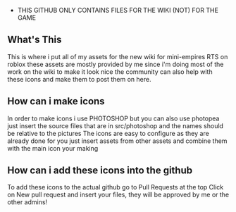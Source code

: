- THIS GITHUB ONLY CONTAINS FILES FOR THE WIKI (NOT) FOR THE GAME

## What's This
This is where i put all of my assets for the new wiki for mini-empires RTS on roblox these assets are mostly provided by me since i'm doing most of the work on the wiki to make it look nice the community can also help with these icons and make them to post them on here.
## How can i make icons
In order to make icons i use PHOTOSHOP but you can also use photopea just insert the source files that are in src/photoshop and the names should be relative to the pictures
The icons are easy to configure as they are already done for you just insert assets from other assets and combine them with the main icon your making
## How can i add these icons into the github
To add these icons to the actual github go to Pull Requests at the top Click on New pull request and insert your files, they will be approved by me or the other admins!
